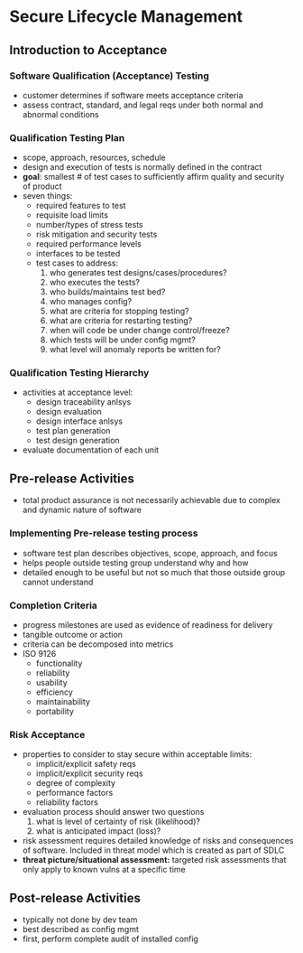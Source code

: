 # Secure Lifecycle Management

## Introduction to Acceptance

### Software Qualification (Acceptance) Testing
- customer determines if software meets acceptance criteria
- assess contract, standard, and legal reqs under both normal and abnormal conditions

### Qualification Testing Plan
- scope, approach, resources, schedule
- design and execution of tests is normally defined in the contract
- **goal**: smallest # of test cases to sufficiently affirm quality and security of product
- seven things:
  - required features to test
  - requisite load limits
  - number/types of stress tests
  - risk mitigation and security tests
  - required performance levels
  - interfaces to be tested
  - test cases to address:
     1. who generates test designs/cases/procedures?
     2. who executes the tests?
     3. who builds/maintains test bed?
     4. who manages config?
     5. what are criteria for stopping testing?
     6. what are criteria for restarting testing?
     7. when will code be under change control/freeze?
     8. which tests will be under config mgmt?
     9. what level will anomaly reports be written for?

### Qualification Testing Hierarchy
- activities at acceptance level:
  - design traceability anlsys
  - design evaluation
  - design interface anlsys
  - test plan generation
  - test design generation
- evaluate documentation of each unit

## Pre-release Activities
- total product assurance is not necessarily achievable due to complex and dynamic nature of software

### Implementing Pre-release testing process
- software test plan describes objectives, scope, approach, and focus 
- helps people outside testing group understand why and how
- detailed enough to be useful but not so much that those outside group cannot understand

### Completion Criteria
- progress milestones are used as evidence of readiness for delivery
- tangible outcome or action
- criteria can be decomposed into metrics
- ISO 9126
  - functionality
  - reliability
  - usability
  - efficiency
  - maintainability
  - portability

### Risk Acceptance
- properties to consider to stay secure within acceptable limits:
  - implicit/explicit safety reqs
  - implicit/explicit security reqs
  - degree of complexity
  - performance factors
  - reliability factors
- evaluation process should answer two questions
   1. what is level of certainty of risk (likelihood)? 
   2. what is anticipated impact (loss)?
- risk assessment requires detailed knowledge of risks and consequences of software. Included in threat model which is created as part of SDLC
- **threat picture/situational assessment:** targeted risk assessments that only apply to known vulns at a specific time

## Post-release Activities
- typically not done by dev team
- best described as config mgmt
- first, perform complete audit of installed config
